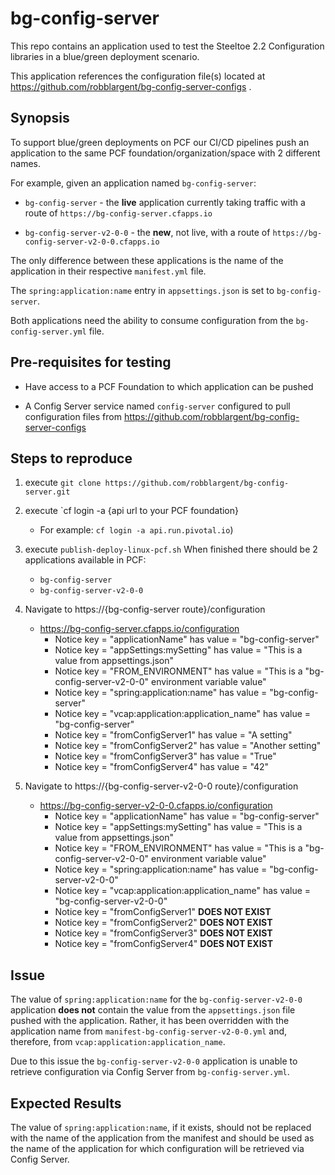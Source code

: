 # bg-config-server

This repo contains an application used to test the Steeltoe 2.2 Configuration libraries in a blue/green deployment scenario.

This application references the configuration file(s) located at https://github.com/robblargent/bg-config-server-configs .

## Synopsis

To support blue/green deployments on PCF our CI/CD pipelines push an application to the same PCF foundation/organization/space with 2 different names.

For example, given an application named  `bg-config-server`:

* `bg-config-server` - the **live** application currently taking traffic with a route of `https://bg-config-server.cfapps.io`

* `bg-config-server-v2-0-0` - the **new**, not live, with a route of `https://bg-config-server-v2-0-0.cfapps.io`

The only difference between these applications is the name of the application in their respective `manifest.yml` file.

The `spring:application:name` entry in `appsettings.json` is set to `bg-config-server`.

Both applications need the ability to consume configuration from the `bg-config-server.yml` file.

## Pre-requisites for testing

* Have access to a PCF Foundation to which application can be pushed

* A Config Server service named `config-server` configured to pull configuration files from https://github.com/robblargent/bg-config-server-configs
  
## Steps to reproduce

1. execute `git clone https://github.com/robblargent/bg-config-server.git`

2. execute `cf login -a {api url to your PCF foundation}
   * For example: `cf login -a api.run.pivotal.io`)

3. execute `publish-deploy-linux-pcf.sh`
   When finished there should be 2 applications available in PCF:
   * `bg-config-server`
   * `bg-config-server-v2-0-0`

4. Navigate to https://{bg-config-server route}/configuration
   * https://bg-config-server.cfapps.io/configuration
     * Notice key = "applicationName" has value = "bg-config-server"
     * Notice key = "appSettings:mySetting" has value = "This is a value from appsettings.json"
     * Notice key = "FROM_ENVIRONMENT" has value = "This is a \"bg-config-server-v2-0-0\" environment variable value"
     * Notice key = "spring:application:name" has value = "bg-config-server"
     * Notice key = "vcap:application:application_name" has value = "bg-config-server"
     * Notice key = "fromConfigServer1" has value = "A setting"
     * Notice key = "fromConfigServer2" has value = "Another setting"
     * Notice key = "fromConfigServer3" has value = "True"
     * Notice key = "fromConfigServer4" has value = "42"

5. Navigate to https://{bg-config-server-v2-0-0 route}/configuration
   * https://bg-config-server-v2-0-0.cfapps.io/configuration
     * Notice key = "applicationName" has value = "bg-config-server"
     * Notice key = "appSettings:mySetting" has value = "This is a value from appsettings.json"
     * Notice key = "FROM_ENVIRONMENT" has value = "This is a \"bg-config-server-v2-0-0\" environment variable value"
     * Notice key = "spring:application:name" has value = "bg-config-server-v2-0-0"
     * Notice key = "vcap:application:application_name" has value = "bg-config-server-v2-0-0"
     * Notice key = "fromConfigServer1" **DOES NOT EXIST**
     * Notice key = "fromConfigServer2" **DOES NOT EXIST**
     * Notice key = "fromConfigServer3" **DOES NOT EXIST**
     * Notice key = "fromConfigServer4" **DOES NOT EXIST**

## Issue

The value of `spring:application:name` for the `bg-config-server-v2-0-0` application **does not** contain the value from the `appsettings.json` file pushed with the application.  Rather, it has been overridden with the application name from `manifest-bg-config-server-v2-0-0.yml` and, therefore, from `vcap:application:application_name`.

Due to this issue the `bg-config-server-v2-0-0` application is unable to retrieve configuration via Config Server from `bg-config-server.yml`.

## Expected Results

The value of `spring:application:name`, if it exists, should not be replaced with the name of the application from the manifest and should be used as the name of the application for which configuration will be retrieved via Config Server.
